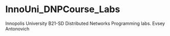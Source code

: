 # InnoUni_DNPCourse_Labs
Innopolis University B21-SD Distributed Networks Programming labs. Evsey Antonovich
